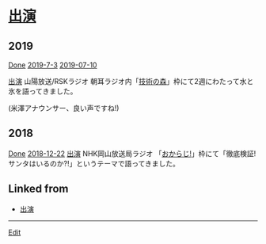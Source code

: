 # [出演](出演)

## 2019

[Done](Done) 
[2019-7-3](2019-7-3) [2019-07-10](2019-07-10) 

[出演](出演) 
山陽放送/RSKラジオ 朝耳ラジオ内「[技術の森](https://www.facebook.com/technologymori/)」枠にて2週にわたって水と氷を語ってきました。

(米澤アナウンサー、良い声ですね!)



## 2018

[Done](Done) 
[2018-12-22](2018-12-22) 
[出演](出演) 
NHK岡山放送局ラジオ 「[おからじ!](https://www.nhk.or.jp/okayama/program/okaradi/[index](index).html)」枠にて「徹底検証! サンタはいるのか?!」というテーマで語ってきました。



## Linked from

* [出演](出演.md)


----
[Edit](https://github.com/vitroid/vitroid.github.io/edit/master/MD/出演.md)
